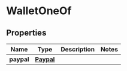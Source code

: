 

# WalletOneOf


## Properties

| Name | Type | Description | Notes |
|------------ | ------------- | ------------- | -------------|
|**paypal** | [**Paypal**](Paypal.md) |  |  |



